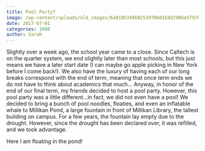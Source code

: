 ```yaml
---
title: Pool Party?
image: /wp-content/uploads/old_images/6a0105349b8251970b01b8d290be5f970c-800wi.jpg
date: 2017-07-01
categories: 1098
author: Sarah
---
```


Slightly over a week ago, the school year came to a close. Since Caltech is on the quarter system, we end slightly later than most schools, but this just means we have a later start date (I can maybe go apple picking in New York before I come back!). We also have the luxury of having each of our long breaks correspond with the end of term, meaning that once term ends we do not have to think about academics that much…
Anyway, in honor of the end of our final term, my friends decided to host a pool party. However, this pool party was a little different…in fact, we did not even have a pool! We decided to bring a bunch of pool noodles, floaties, and even an inflatable whale to Millikan Pond, a large fountain in front of Millikan Library, the tallest building on campus. For a few years, the fountain lay empty due to the drought. However, since the drought has been declared over, it was refilled, and we took advantage.

Here I am floating in the pond!
